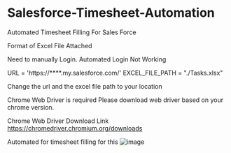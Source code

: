 # Salesforce-Timesheet-Automation

Automated Timesheet Filling For Sales Force

Format of Excel File Attached

Need to manually Login. Automated Login Not Working

URL = 'https://****.my.salesforce.com/'
EXCEL_FILE_PATH = "./Tasks.xlsx"

Change the url and the excel file path to your location

Chrome Web Driver is required Please download web driver based on your chrome version.

Chrome Web Driver Download Link
https://chromedriver.chromium.org/downloads

Automated for timesheet filling for this
![image](https://user-images.githubusercontent.com/18065155/169825269-f8f815c4-4259-4b60-b8d6-a7c589e518d0.png)
